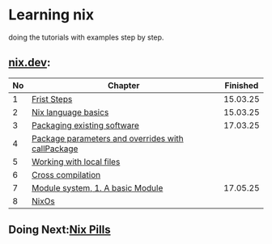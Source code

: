 # Learning nix

doing the tutorials with examples step by step.

## [nix.dev](https://nix.dev/tutorials/):

| No | Chapter | Finished |
| --- | --- | --- |
| 1 | [Frist Steps](https://nix.dev/tutorials/first-steps/) | 15.03.25 |
| 2 | [Nix language basics](https://nix.dev/tutorials/nix-language) | 15.03.25 |
| 3 | [Packaging existing software](https://nix.dev/tutorials/packaging-existing-software) | 17.03.25 |
| 4 | [Package parameters and overrides with callPackage](https://nix.dev/tutorials/callpackage) |  |
| 5 | [Working with local files](https://nix.dev/tutorials/working-with-local-files) |  |
| 6 | [Cross compilation](https://nix.dev/tutorials/cross-compilation/) |  |
| 7 | [Module system, 1. A basic Module](https://nix.dev/tutorials/module-system/a-basic-module/) | 17.05.25 |
| 8 | [NixOs](https://nix.dev/tutorials/nixos/) |  |

## Doing Next:[Nix Pills](https://nixos.org/guides/nix-pills/)
